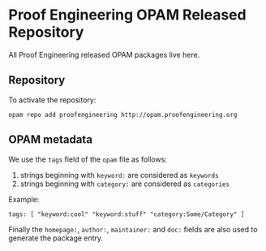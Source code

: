 # Proof Engineering OPAM Released Repository

All Proof Engineering released OPAM packages live here.

## Repository

To activate the repository:

    opam repo add proofengineering http://opam.proofengineering.org

## OPAM metadata

We use the `tags` field of the `opam` file as follows:

 1. strings beginning with `keyword:` are considered as `keywords`
 2. strings beginning with `category:` are considered as `categories`

Example:

    tags: [ "keyword:cool" "keyword:stuff" "category:Some/Category" ]

Finally the `homepage:`, `author:`, `maintainer:` and `doc:` fields are
also used to generate the package entry.
